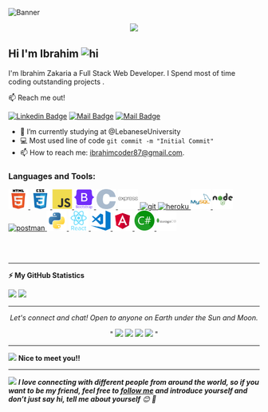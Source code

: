 ![Banner](https://jelvix.com/wp-content/uploads/2020/01/cover_1-1-1.jpg)
<!-- visitor counter -->
<p align="center"> 
  <img src="https://profile-counter.glitch.me/ibrahim87-coder/count.svg" />
</p>

## Hi I'm Ibrahim <img src="https://user-images.githubusercontent.com/1303154/88677602-1635ba80-d120-11ea-84d8-d263ba5fc3c0.gif" width="28px" alt="hi">

I'm Ibrahim Zakaria a Full Stack Web Developer. I Spend most of time coding outstanding projects .



:mailbox: Reach me out!

[![Linkedin Badge](https://img.shields.io/badge/-Ibrahim-0e76a8?style=flat&labelColor=0e76a8&logo=linkedin&logoColor=white)](https://www.linkedin.com/in/ibrahim-zakaria/) [![Mail Badge](https://img.shields.io/badge/-@ibrahimzak10-e84393?style=flat&labelColor=e84393&logo=instagram&logoColor=white)](https://www.instagram.com/ibrahimzak10/) [![Mail Badge](https://img.shields.io/badge/-ibrahimcoder-c0392b?style=flat&labelColor=c0392b&logo=gmail&logoColor=white)](mailto:ibrahimcoder87@gmail.com)

<!-- TODO: Add last video link -->

- 🔭 I’m currently studying at @LebaneseUniversity
- :computer: Most used line of code `git commit -m "Initial Commit"`
- 📫 How to reach me: ibrahimcoder87@gmail.com.


<!-- Languages and tools -->
<h3 align="left">Languages and Tools:</h3>
<p align="left"><a href="https://www.w3.org/html/" target="_blank"> <img src="https://raw.githubusercontent.com/devicons/devicon/master/icons/html5/html5-original-wordmark.svg" alt="html5" width="40" height="40"/> </a> <a href="https://www.w3schools.com/css/" target="_blank"> <img src="https://raw.githubusercontent.com/devicons/devicon/master/icons/css3/css3-original-wordmark.svg" alt="css3" width="40" height="40"/> </a> <a href="https://developer.mozilla.org/en-US/docs/Web/JavaScript" target="_blank"> <img src="https://raw.githubusercontent.com/devicons/devicon/master/icons/javascript/javascript-original.svg" alt="javascript" width="40" height="40"/> </a> <a href="https://getbootstrap.com" target="_blank"> <img src="https://raw.githubusercontent.com/devicons/devicon/master/icons/bootstrap/bootstrap-plain-wordmark.svg" alt="bootstrap" width="40" height="40"/> </a> <a href="https://www.cprogramming.com/" target="_blank"> <img src="https://raw.githubusercontent.com/devicons/devicon/master/icons/c/c-original.svg" alt="c" width="40" height="40"/> </a>  <a href="https://expressjs.com" target="_blank"> <img src="https://raw.githubusercontent.com/devicons/devicon/master/icons/express/express-original-wordmark.svg" alt="express" width="40" height="40"/> </a>  <a href="https://git-scm.com/" target="_blank"> <img src="https://www.vectorlogo.zone/logos/git-scm/git-scm-icon.svg" alt="git" width="40" height="40"/> </a> <a href="https://heroku.com" target="_blank"> <img src="https://www.vectorlogo.zone/logos/heroku/heroku-icon.svg" alt="heroku" width="40" height="40"/> </a>  <a href="https://www.mysql.com/" target="_blank"> <img src="https://raw.githubusercontent.com/devicons/devicon/master/icons/mysql/mysql-original-wordmark.svg" alt="mysql" width="40" height="40"/> </a> <a href="https://nodejs.org" target="_blank"> <img src="https://raw.githubusercontent.com/devicons/devicon/master/icons/nodejs/nodejs-original-wordmark.svg" alt="nodejs" width="40" height="40"/> </a> <a href="https://postman.com" target="_blank"> <img src="https://www.vectorlogo.zone/logos/getpostman/getpostman-icon.svg" alt="postman" width="40" height="40"/> </a> <a href="https://www.python.org" target="_blank"> <img src="https://raw.githubusercontent.com/devicons/devicon/master/icons/python/python-original.svg" alt="python" width="40" height="40"/> </a> <a href="https://reactjs.org/" target="_blank"> <img src="https://raw.githubusercontent.com/devicons/devicon/master/icons/react/react-original-wordmark.svg" alt="react" width="40" height="40"/> </a>
  <a href="https://code.visualstudio.com/" target="_blank"> <img src="https://raw.githubusercontent.com/github/explore/80688e429a7d4ef2fca1e82350fe8e3517d3494d/topics/visual-studio-code/visual-studio-code.png" alt="Visual Studio Code" width="40" height="40"/> </a>
  <a href="https://angular.io/" target="_blank"> <img src="https://raw.githubusercontent.com/github/explore/80688e429a7d4ef2fca1e82350fe8e3517d3494d/topics/angular/angular.png" alt="angular" width="40" height="40"/> </a><a href="https://docs.microsoft.com/en-us/dotnet/csharp/" target="_blank"> <img src="https://raw.githubusercontent.com/github/explore/80688e429a7d4ef2fca1e82350fe8e3517d3494d/topics/csharp/csharp.png" alt="Csharp" width="40" height="40"/> </a><a href="https://www.mongodb.com/" target="_blank"> <img src="https://raw.githubusercontent.com/github/explore/80688e429a7d4ef2fca1e82350fe8e3517d3494d/topics/mongodb/mongodb.png" alt="MongoDB" width="40" height="40"/> </a>

</p>

<br />
<br />
<hr>

<!-- GitHub stats -->
<b>⚡ My GitHub Statistics</b>

<p>
<!-- GitHub Stats -->
<img height="180em" src="https://github-readme-stats.vercel.app/api?username=ibrahim87-coder&&show_icons=true&hide_border=true" />

<!-- Most Used Languages -->
<img height="180em" src="https://github-readme-stats.vercel.app/api/top-langs/?username=ibrahim87-coder&exclude_repo=KNN-Image-Classification&show_icons=true&hide_border=true&layout=compact&langs_count=8"/>
</p>


<hr>
<p align="center">
  <i>Let's connect and chat! Open to anyone on Earth under the Sun and Moon.</i>
  <p align="center">
    "
    <a href="https://www.linkedin.com/in/ibrahim-zakaria/" alt="Linkedin"><img src="https://github.com/imdhruv99/imdhruv99/blob/master/readme/linkedin.png"></a>
    <a href="https://www.instagram.com/ibrahimzak10/" alt="Instagram"><img src="https://github.com/imdhruv99/imdhruv99/blob/master/readme/insta.png"></a>
    <a href="https://www.facebook.com/madahetooo" alt="Facebook"><img src="https://github.com/imdhruv99/imdhruv99/blob/master/readme/facebook.png"></a>
    <a href="https://github.com/Ibrahim87-coder" alt="GitHub"><img src="https://github.com/imdhruv99/imdhruv99/blob/master/readme/github.png"></a>
   "
  </p> 
</p>


---
<img src="https://media.giphy.com/media/hS3IR40sIwRl6zUyrQ/giphy.gif" width="40"> <b>Nice to meet you!!</b>

---
<img src="https://media.giphy.com/media/LnQjpWaON8nhr21vNW/giphy.gif" width="60"> <em><b>I love connecting with different people from around the world, so if you want to be my friend, feel free to <a href="https://www.linkedin.com/in/ibrahim-zakaria/">follow me</a> and introduce yourself and don’t just say hi, tell me about yourself</b> 😊 💜</em>
